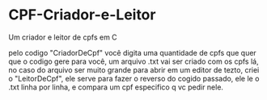 # CPF-Criador-e-Leitor
Um criador e leitor de cpfs em C

pelo codigo "CriadorDeCpf" você digita uma quantidade de cpfs que quer que o codigo gere para você, um arquivo .txt vai ser criado com os cpfs lá, no caso do arquivo ser muito grande para abrir em um editor de tezto, criei o "LeitorDeCpf", ele serve para fazer o reverso do cogido passado, ele le o .txt linha por linha, e compara um cpf especifico q vc pedir nele.
